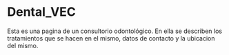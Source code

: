 # Dental_VEC

Esta es una pagina de un consultorio odontológico. En ella se describen los tratamientos que se hacen en el mismo, datos de contacto y la ubicacion del mismo.
